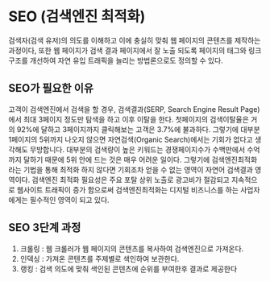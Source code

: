 # SEO (검색엔진 최적화)

검색자(검색 유저)의 의도를 이해하고 이에 충실히 맞춰 웹 페이지의 콘텐츠를
제작하는 과정이다, 또한 웹 페이지가 검색 결과 페이지에서 잘 노출 되도록
페이지의 태그와 링크 구조를 개선하여 자연 유입 트래픽을 늘리는 방법론으로도
정의할 수 있다.

## SEO가 필요한 이유

고객이 검색엔진에서 검색을 할 경우, 검색결과(SERP, Search Engine Result Page)에서 최대 3페이지 정도만 탐색을 하고 이후 이탈을 한다. 첫페이지의 검색이탈율은 거의 92%에 달하고 3페이지까지 클릭해보는 고객은 3.7%에 불과하다. 그렇기에 대부분 1페이지의 5위까지 나오지 않으면 자연검색(Organic Search)에서는 기회가 없다고 생각해도 무방합니다. 대부분의 검색량이 높은 키워드는 경쟁페이지수가 수백만에서 수억까지 달하기 때문에 5위 안에 드는 것은 매우 어려운 일이다. 그렇기에 검색엔진최적화라는 기법을 통해 최적화 하지 않다면 기회조차 얻을 수 없는 영역이 자연어 검색결과 영역이다. 검색엔진 최적화 필요성은 주요 포탈 상위 노출로 광고비가 절감되고 지속적으로 웹사이트 트래픽이 증가 함으로써 검색엔진최적화는 디지털 비즈니스를 하는 사업자에게는 필수적인 영역이 되고 있다.

## SEO 3단계 과정

1. 크롤링 : 웹 크롤러가 웹 페이지의 콘텐츠를 복사하여 검색엔진으로 가져온다.
2. 인덱싱 : 가져온 콘텐츠를 주제별로 색인하여 보관한다.
3. 랭킹 : 검색 의도에 맞춰 색인된 콘텐츠에 순위를 부여한후 결과로 제공한다
